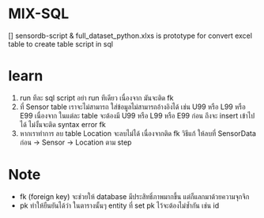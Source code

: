 # MIX-SQL
[] sensordb-script & full_dataset_python.xlxs is prototype for convert 
excel table 
to create table script in sql <br>

# learn
1. run ทีละ sql script อย่า run ทีเดียว เนื่องจาก มันจะติด fk <br>
2. ที่ Sensor table เราจะไม่สามารถ ใส่ข้อมูลไม่สามารถอ้างอิงได้ เช่น U99 หรือ L99 หรือ E99 เนื่องจาก ในแต่ละ table จะต้องมี U99 หรือ L99 หรือ E99  ก่อน
ถึงจะ insert เข้าไปได้ ไม่งั้นจะติด syntax error fk <br>
3. หากเราทำการ ลบ table Location จะลบไม่ได้ เนื่องจากติด fk 
วิธีแก้ ให้ลบที่ SensorData ก่อน -> Sensor -> Location ตาม step

# Note
- fk (foreign key) จะช่วยให้ database มีประสิทธิ์ภาพมากขึ้น แต่ก็แลกมาด้วยความจุกจิก
- pk ทำให้ยืนยันได้ว่า ในตารางนั้นๆ entity ที่ set pk ไว้จะต้องไม่ซ้ำกัน เช่น id
